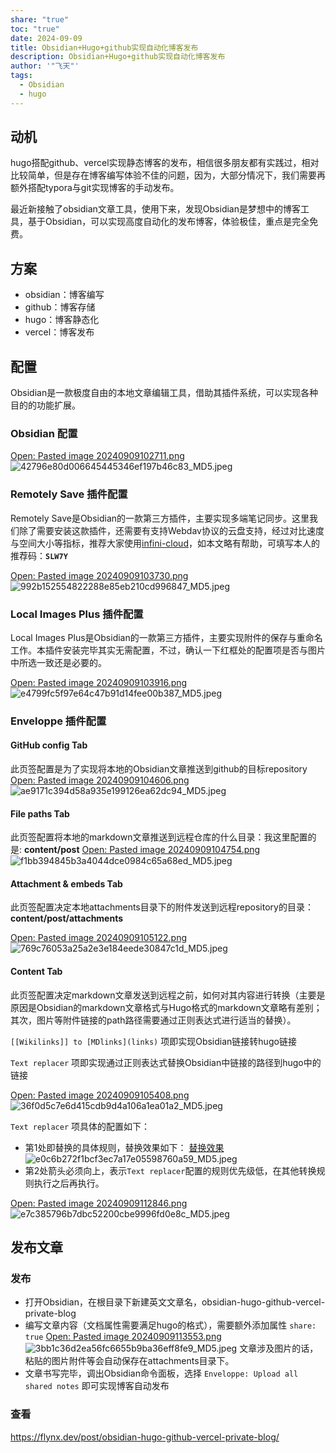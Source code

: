 ```yaml
---
share: "true"
toc: "true"
date: 2024-09-09
title: Obsidian+Hugo+github实现自动化博客发布
description: Obsidian+Hugo+github实现自动化博客发布
author: '"飞天"'
tags:
  - Obsidian
  - hugo
---
```




## 动机

hugo搭配github、vercel实现静态博客的发布，相信很多朋友都有实践过，相对比较简单，但是存在博客编写体验不佳的问题，因为，大部分情况下，我们需要再额外搭配typora与git实现博客的手动发布。

最近新接触了obsidian文章工具，使用下来，发现Obsidian是梦想中的博客工具，基于Obsidian，可以实现高度自动化的发布博客，体验极佳，重点是完全免费。

## 方案
- obsidian：博客编写
- github：博客存储
- hugo：博客静态化
- vercel：博客发布

## 配置

Obsidian是一款极度自由的本地文章编辑工具，借助其插件系统，可以实现各种目的的功能扩展。

### Obsidian 配置

[Open: Pasted image 20240909102711.png](/post/attachments/42796e80d006645445346ef197b46c83_MD5.jpeg)
![42796e80d006645445346ef197b46c83_MD5.jpeg](/post/attachments/42796e80d006645445346ef197b46c83_MD5.jpeg)
### Remotely Save  插件配置

Remotely Save是Obsidian的一款第三方插件，主要实现多端笔记同步。这里我们除了需要安装这款插件，还需要有支持Webdav协议的云盘支持，经过对比速度与空间大小等指标，推荐大家使用[infini-cloud](https://infini-cloud.net/)，如本文略有帮助，可填写本人的推荐码：**`SLW7Y`**

[Open: Pasted image 20240909103730.png](/post/attachments/992b152554822288e85eb210cd996847_MD5.jpeg)
![992b152554822288e85eb210cd996847_MD5.jpeg](/post/attachments/992b152554822288e85eb210cd996847_MD5.jpeg)

### Local Images Plus 插件配置
Local Images Plus是Obsidian的一款第三方插件，主要实现附件的保存与重命名工作。本插件安装完毕其实无需配置，不过，确认一下红框处的配置项是否与图片中所选一致还是必要的。

[Open: Pasted image 20240909103916.png](/post/attachments/e4799fc5f97e64c47b91d14fee00b387_MD5.jpeg)
![e4799fc5f97e64c47b91d14fee00b387_MD5.jpeg](/post/attachments/e4799fc5f97e64c47b91d14fee00b387_MD5.jpeg)
### Enveloppe 插件配置

#### GitHub config Tab
此页签配置是为了实现将本地的Obsidian文章推送到github的目标repository
[Open: Pasted image 20240909104606.png](/post/attachments/ae9171c394d58a935e199126ea62dc94_MD5.jpeg)
![ae9171c394d58a935e199126ea62dc94_MD5.jpeg](/post/attachments/ae9171c394d58a935e199126ea62dc94_MD5.jpeg)
#### File paths Tab

此页签配置将本地的markdown文章推送到远程仓库的什么目录：我这里配置的是: **content/post**
[Open: Pasted image 20240909104754.png](/post/attachments/f1bb394845b3a4044dce0984c65a68ed_MD5.jpeg)
![f1bb394845b3a4044dce0984c65a68ed_MD5.jpeg](/post/attachments/f1bb394845b3a4044dce0984c65a68ed_MD5.jpeg)

#### Attachment & embeds Tab

此页签配置决定本地attachments目录下的附件发送到远程repository的目录：**content/post/attachments**

[Open: Pasted image 20240909105122.png](/post/attachments/769c76053a25a2e3e184eede30847c1d_MD5.jpeg)
![769c76053a25a2e3e184eede30847c1d_MD5.jpeg](/post/attachments/769c76053a25a2e3e184eede30847c1d_MD5.jpeg)

####  Content Tab

此页签配置决定markdown文章发送到远程之前，如何对其内容进行转换（主要是原因是Obsidian的markdown文章格式与Hugo格式的markdown文章略有差别；其次，图片等附件链接的path路径需要通过正则表达式进行适当的替换）。

`[[Wikilinks]] to [MDlinks](links)` 项即实现Obsidian链接转hugo链接

`Text replacer` 项即实现通过正则表达式替换Obsidian中链接的路径到hugo中的链接

[Open: Pasted image 20240909105408.png](/post/attachments/36f0d5c7e6d415cdb9d4a106a1ea01a2_MD5.jpeg)
![36f0d5c7e6d415cdb9d4a106a1ea01a2_MD5.jpeg](/post/attachments/36f0d5c7e6d415cdb9d4a106a1ea01a2_MD5.jpeg)


`Text replacer` 项具体的配置如下：

- 第1处即替换的具体规则，替换效果如下：
[替换效果](/post/attachments/e0c6b272f1bcf3ec7a17e05598760a59_MD5.jpeg)
![e0c6b272f1bcf3ec7a17e05598760a59_MD5.jpeg](/post/attachments/e0c6b272f1bcf3ec7a17e05598760a59_MD5.jpeg)
- 第2处箭头必须向上，表示`Text replacer`配置的规则优先级低，在其他转换规则执行之后再执行。

[Open: Pasted image 20240909112846.png](/post/attachments/e7c385796b7dbc52200cbe9996fd0e8c_MD5.jpeg)
![e7c385796b7dbc52200cbe9996fd0e8c_MD5.jpeg](/post/attachments/e7c385796b7dbc52200cbe9996fd0e8c_MD5.jpeg)

## 发布文章

### 发布

- 打开Obsidian，在根目录下新建英文文章名，obsidian-hugo-github-vercel-private-blog
- 编写文章内容（文档属性需要满足hugo的格式），需要额外添加属性 `share: true`
[Open: Pasted image 20240909113553.png](/post/attachments/3bb1c36d2ea56fc6655b9ba36eff8fe9_MD5.jpeg)
![3bb1c36d2ea56fc6655b9ba36eff8fe9_MD5.jpeg](/post/attachments/3bb1c36d2ea56fc6655b9ba36eff8fe9_MD5.jpeg) 文章涉及图片的话，粘贴的图片附件等会自动保存在attachments目录下。
- 文章书写完毕，调出Obsidian命令面板，选择 `Enveloppe: Upload all shared notes` 即可实现博客自动发布
### 查看

https://flynx.dev/post/obsidian-hugo-github-vercel-private-blog/
